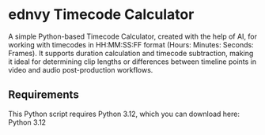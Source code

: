 # ednvy Timecode Calculator
A simple Python-based Timecode Calculator, created with the help of AI, for working with timecodes in HH:MM:SS:FF format (Hours: Minutes: Seconds: Frames). It supports duration calculation and timecode subtraction, making it ideal for determining clip lengths or differences between timeline points in video and audio post-production workflows.

## Requirements
This Python script requires Python 3.12, which you can download here: Python 3.12
